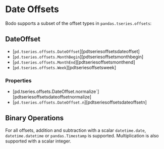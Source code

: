# Date Offsets

Bodo supports a subset of the offset types in `pandas.tseries.offsets`:

## DateOffset

- [`pd.tseries.offsets.DateOffset`][pdtseriesoffsetsdateoffset]
- [`pd.tseries.offsets.MonthBegin`][pdtseriesoffsetsmonthbegin] 
- [`pd.tseries.offsets.MonthEnd`][pdtseriesoffsetsmonthend] 
- [`pd.tseries.offsets.Week`][pdtseriesoffsetsweek] 

### Properties

- [pd.tseries.offsets.DateOffset.normalize`][pdtseriesoffsetsdateoffsetnormalize] 
- [`pd.tseries.offsets.DateOffset.n`][pdtseriesoffsetsdateoffsetn]               


  
## Binary Operations

For all offsets, addition and subtraction with a scalar
`datetime.date`, `datetime.datetime` or `pandas.Timestamp`
is supported. Multiplication is also supported with a scalar integer.
